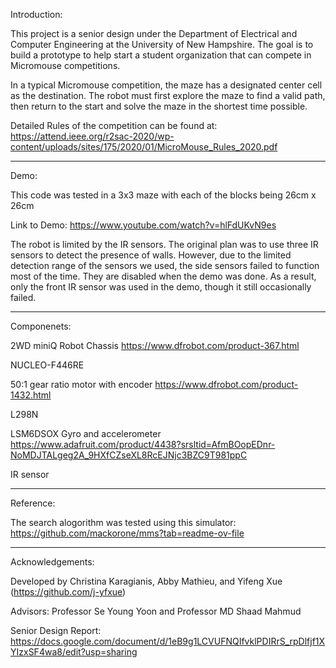 Introduction:

This project is a senior design under the Department of Electrical and Computer Engineering at the University of New Hampshire. The goal is to build a prototype to help start a student organization that can compete in Micromouse competitions. 

In a typical Micromouse competition, the maze has a designated center cell as the destination. The robot must first explore the maze to find a valid path, then return to the start and solve the maze in the shortest time possible.

Detailed Rules of the competition can be found at: https://attend.ieee.org/r2sac-2020/wp-content/uploads/sites/175/2020/01/MicroMouse_Rules_2020.pdf

----------------------------------------------------------------------------------------------------------------------------------------------------



Demo: 

  This code was tested in a 3x3 maze with each of the blocks being 26cm x 26cm

  Link to Demo:
  https://www.youtube.com/watch?v=hlFdUKvN9es

  The robot is limited by the IR sensors. The original plan was to use three IR sensors to detect the presence of walls. However, due to the limited detection range of the sensors we used, the side   sensors failed to function most of the time. They are disabled when the demo was done. As a result, only the front IR sensor was used in the demo, though it still occasionally failed.


----------------------------------------------------------------------------------------------------------------------------------------------------


Componenets:

  2WD miniQ Robot Chassis https://www.dfrobot.com/product-367.html
	
  NUCLEO-F446RE 

  50:1 gear ratio motor with encoder https://www.dfrobot.com/product-1432.html

  L298N

  LSM6DSOX Gyro and accelerometer  https://www.adafruit.com/product/4438?srsltid=AfmBOopEDnr-NoMDJTALgeg2A_9HXfCZseXL8RcEJNjc3BZC9T981ppC

  IR sensor


----------------------------------------------------------------------------------------------------------------------------------------------------




Reference:

  The search alogorithm was tested using this simulator: https://github.com/mackorone/mms?tab=readme-ov-file


----------------------------------------------------------------------------------------------------------------------------------------------------


Acknowledgements:

  Developed by Christina Karagianis, Abby Mathieu, and Yifeng Xue (https://github.com/j-yfxue)

  Advisors: Professor Se Young Yoon and Professor MD Shaad Mahmud

  Senior Design Report: https://docs.google.com/document/d/1eB9g1LCVUFNQIfvklPDIRrS_rpDlfjf1XYIzxSF4wa8/edit?usp=sharing

  
